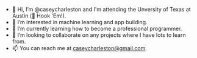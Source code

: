 - 👋 Hi, I’m @caseycharleston and I'm attending the Unversity of Texas at Austin (🤘 Hook 'Em!).
- 👀 I’m interested in machine learning and app building.
- 🌱 I’m currently learning how to become a professional programmer.
- 💞️ I’m looking to collaborate on any projects where I have lots to learn from.
- 📫 You can reach me at caseycharleston@gmail.com.


<!---
caseycharleston/caseycharleston is a ✨ special ✨ repository because its `README.md` (this file) appears on your GitHub profile.
You can click the Preview link to take a look at your changes.
--->
